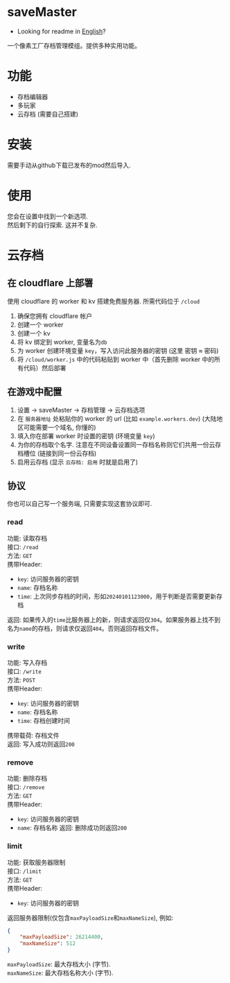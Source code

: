 # saveMaster

- Looking for readme in [English](./readme.md)?

一个像素工厂存档管理模组。提供多种实用功能。

# 功能
 
- 存档编辑器
- 多玩家
- 云存档 (需要自己搭建)

# 安装
需要手动从github下载已发布的mod然后导入.

# 使用
您会在设置中找到一个新选项.  
然后剩下的自行探索. 这并不复杂.

# 云存档
## 在 cloudflare 上部署
使用 cloudflare 的 worker 和 kv 搭建免费服务器. 所需代码位于 `/cloud`

1. 确保您拥有 cloudflare 帐户
2. 创建一个 worker
3. 创建一个 kv
4. 将 kv 绑定到 worker, 变量名为`db`
5. 为 worker 创建环境变量 `key`，写入访问此服务器的密钥 (这里 密钥 ≈ 密码)
6. 将 `/cloud/worker.js` 中的代码粘贴到 worker 中（首先删除 worker 中的所有代码）然后部署

## 在游戏中配置

1. 设置 -> saveMaster -> 存档管理 -> 云存档选项
2. 在 `服务器地址` 处粘贴你的 worker 的 url (比如 `example.workers.dev`) (大陆地区可能需要一个域名, 你懂的)
3. 填入你在部署 worker 时设置的密钥 (环境变量 `key`)
4. 为你的存档取个名字. 注意在不同设备设置同一存档名称则它们共用一份云存档槽位 (链接到同一份云存档)
5. 启用云存档 (显示 `云存档: 启用` 时就是启用了)

## 协议
你也可以自己写一个服务端, 只需要实现这套协议即可.
### read
功能: 读取存档  
接口: `/read`  
方法: `GET`  
携带Header:

- `key`: 访问服务器的密钥
- `name`: 存档名称
- `time`: 上次同步存档的时间，形如`20240101123000`，用于判断是否需要更新存档

返回: 如果传入的`time`比服务器上的新，则请求返回仅`304`。如果服务器上找不到名为`name`的存档，则请求仅返回`404`。否则返回存档文件。  
### write
功能: 写入存档  
接口: `/write`  
方法: `POST`  
携带Header:

- `key`: 访问服务器的密钥
- `name`: 存档名称
- `time`: 存档创建时间

携带载荷: 存档文件  
返回: 写入成功则返回`200`  
### remove
功能: 删除存档  
接口: `/remove`  
方法: `GET`  
携带Header:

- `key`: 访问服务器的密钥
- `name`: 存档名称
返回: 删除成功则返回`200`  
### limit
功能: 获取服务器限制  
接口: `/limit`  
方法: `GET`  
携带Header:

- `key`: 访问服务器的密钥

返回服务器限制(仅包含`maxPayloadSize`和`maxNameSize`), 例如:

```json
{
    "maxPayloadSize": 26214400,
    "maxNameSize": 512
}
```

`maxPayloadSize`: 最大存档大小 (字节).  
`maxNameSize`: 最大存档名称大小 (字节).
